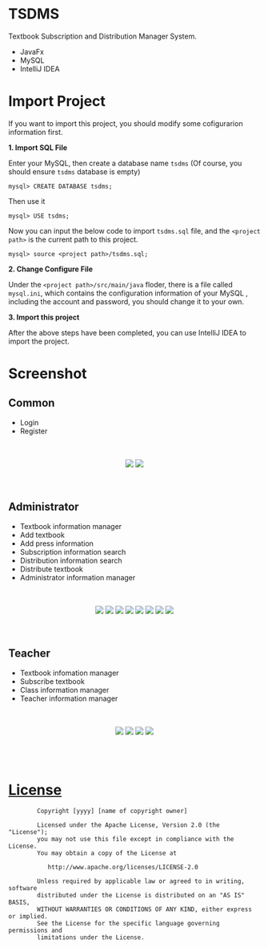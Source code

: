 # TSDMS


Textbook Subscription and Distribution Manager System.

 + JavaFx
 + MySQL
 + IntelliJ IDEA

# Import Project

If you want to import this project, you should modify some cofigurarion information first.

**1. Import SQL File**

Enter your MySQL, then create a database name `tsdms` (Of course, you should ensure `tsdms` database is empty)

```mysql
mysql> CREATE DATABASE tsdms;
```

Then use it
```mysql
mysql> USE tsdms;
```

Now you can input the below code to import `tsdms.sql` file, and the `<project path>` is the current path to this project.
```mysql
mysql> source <project path>/tsdms.sql;
```

**2. Change Configure File**

Under the `<project path>/src/main/java` floder, there is a file called `mysql.ini`, which contains the configuration information of your MySQL , including the account and password, you should change it to your own.

**3. Import this project**

After the above steps have been completed, you can use IntelliJ IDEA to import the project.



# Screenshot

## Common

 + Login
 + Register

<br />
<br />
<div align="center" >
	<img src="./screenshot/login.jpg" />
	<img src="./screenshot/register.jpg" />
</div>
<br />
<br />

## Administrator

 + Textbook information manager
 + Add textbook
 + Add press information
 + Subscription information search
 + Distribution information search
 + Distribute textbook
 + Administrator information manager

<br />
<br />
<div align="center">
	<img src="./screenshot/admin_textbook.jpg" />
	<img src="./screenshot/addtextbook.jpg"  />
	<img src="./screenshot/press.jpg"  />
	<img src="./screenshot/subscriptionInfoSearch.jpg"  />
	<img src="./screenshot/distributionInfoSearch.jpg"  />
	<img src="./screenshot/distributeTextbook.jpg"  />
	<img src="./screenshot/confirmToDistribute.jpg"  />
	<img src="./screenshot/AdminInfo.jpg" />
</div> 

<br />
<br />

## Teacher

 + Textbook infomation manager
 + Subscribe textbook
 + Class information manager
 + Teacher information manager

<br />
<br />
<div align="center">
	<img src="./screenshot/teaTextbookSearch.jpg" />
	<img src="./screenshot/textbookSubscription.jpg" />
	<img src="./screenshot/classInfoManager.jpg"  />
	<img src="./screenshot/teacherInfo.jpg"  />
</div> 

<br />
<br />
<br />

# [License](https://github.com/InnoFang/TSDMS/blob/master/LICENSE)



			Copyright [yyyy] [name of copyright owner]

			Licensed under the Apache License, Version 2.0 (the "License");
			you may not use this file except in compliance with the License.
			You may obtain a copy of the License at

			   http://www.apache.org/licenses/LICENSE-2.0

			Unless required by applicable law or agreed to in writing, software
			distributed under the License is distributed on an "AS IS" BASIS,
			WITHOUT WARRANTIES OR CONDITIONS OF ANY KIND, either express or implied.
			See the License for the specific language governing permissions and
			limitations under the License.